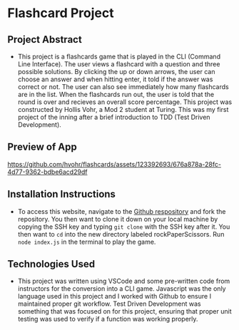 # Flashcard Project

## Project Abstract
- This project is a flashcards game that is played in the CLI (Command Line Interface). The user views a flashcard with a question and three possible solutions. By clicking the up or down arrows, the user can choose an answer and when hitting enter, it told if the answer was correct or not. The user can also see immediately how many flashcards are in the list. When the flashcards run out, the user is told that the round is over and recieves an overall score percentage. This project was constructed by Hollis Vohr, a Mod 2 student at Turing. This was my first project of the inning after a brief introduction to TDD (Test Driven Development).

## Preview of App

https://github.com/hvohr/flashcards/assets/123392693/676a878a-28fc-4d77-9362-bdbe6acd29df


## Installation Instructions
- To access this website, navigate to the [Github respository](https://github.com/hvohr/flashcards) and fork the repository. You then want to clone it down on your local machine by copying the SSH key and typing `git clone` with the SSH key after it. You then want to `cd` into the new directory labeled rockPaperScissors. Run `node index.js` in the terminal to play the game.

##  Technologies Used
- This project was written using VSCode and some pre-written code from instructors for the conversion into a CLI game. Javascript was the only language used in this project and I worked with Github to ensure I maintained proper git workflow. Test Driven Development was something that was focused on for this project, ensuring that proper unit testing was used to verify if a function was working properly. 
 

